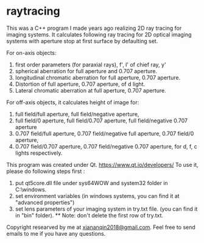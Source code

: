 # raytracing
This was a C++ program I made years ago realizing 2D ray tracing for imaging systems. 
It calculates following ray tracing for 2D optical imaging systems with aperture stop at first surface by defaulting set.

For on-axis objects:
1) first order parameters (for paraxial rays), f', l' of chief ray, y'
2) spherical aberration for full aperture and 0.707 aperture.
3) longitudinal chromatic aberration for full aperture, 0.707 aperture.
4) Distortion of full aperture, 0.707 aperture, of d light.
5) Lateral chromatic aberration at full aperture, 0.707 aperture.



For off-axis objects, it calculates height of image for:
1) full field/full aperture, full field/negative aperture, 
2) full field/0 aperture, full field/0.707 aperture, full field/negative 0.707 aperture
3) 0.707 field/full aperture, 0.707 field/negative full aperture, 0.707 field/0 aperture,
4) 0.707 field/0.707 aperture, 0.707 field/negative 0.707 aperture,
for d, f, c lights respectively.



This program was created under Qt. https://www.qt.io/developers/
To use it, please do following steps first :
1) put qt5core.dll file under sys64WOW and system32 folder in C:\windows\.
2) set environment variables (in windows systems, you can find it at "advanced properties")
3) set lens parameters of your imaging system in try.txt file. (you can find it in "bin" folder).
** Note: don't delete the first row of try.txt. 

Copyright researved by me at xiananqin2018@gmail.com.
Feel free to send emails to me if you have any questions.
